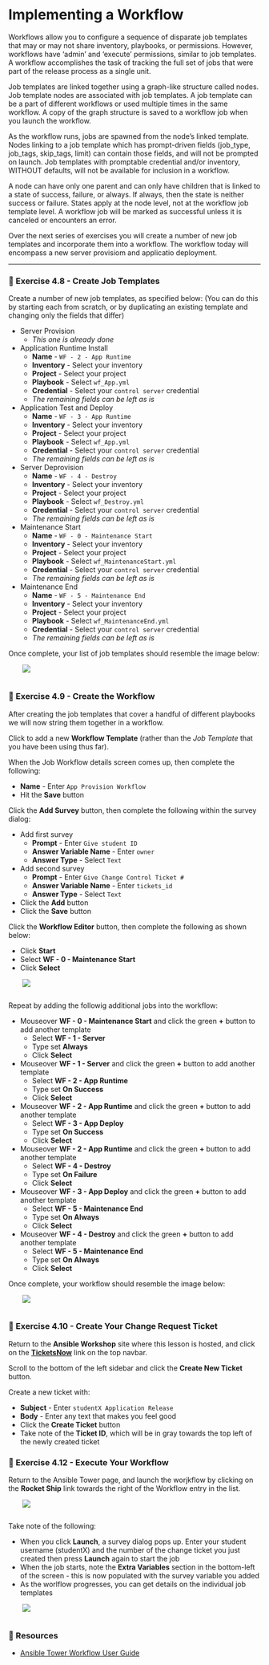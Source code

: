 # Implementing a Workflow

Workflows allow you to configure a sequence of disparate job templates that may or may 
not share inventory, playbooks, or permissions. However, workflows have ‘admin’ and ‘execute’ 
permissions, similar to job templates. A workflow accomplishes the task of tracking the full 
set of jobs that were part of the release process as a single unit.

Job templates are linked together using a graph-like structure called nodes. Job template nodes 
are associated with job templates. A job template can be a part of different workflows or used 
multiple times in the same workflow. A copy of the graph structure is saved to a workflow job 
when you launch the workflow.

As the workflow runs, jobs are spawned from the node’s linked template. Nodes linking to a job 
template which has prompt-driven fields (job_type, job_tags, skip_tags, limit) can contain those 
fields, and will not be prompted on launch. Job templates with promptable credential and/or 
inventory, WITHOUT defaults, will not be available for inclusion in a workflow.

A node can have only one parent and can only have children that is linked to a state of success, 
failure, or always. If always, then the state is neither success or failure. States apply at the 
node level, not at the workflow job template level. A workflow job will be marked as successful 
unless it is canceled or encounters an error.

Over the next series of exercises you will create a number of new job templates and incorporate
them into a workflow.  The workflow today will encompass a new server provisiom and applicatio
deployment.

<hr>


### 💪  Exercise 4.8 - Create Job Templates

Create a number of new job templates, as specified below:
(You can do this by starting each from scratch, or by duplicating an existing template and
changing only the fields that differ)

 - Server Provision
   - *This one is already done*
 - Application Runtime Install
   - **Name** - `WF - 2 - App Runtime`
   - **Inventory** - Select your inventory
   - **Project** - Select your project
   - **Playbook** - Select `wf_App.yml`
   - **Credential** - Select your `control server` credential
   - *The remaining fields can be left as is*
 - Application Test and Deploy
   - **Name** - `WF - 3 - App Runtime`
   - **Inventory** - Select your inventory
   - **Project** - Select your project
   - **Playbook** - Select `wf_App.yml`
   - **Credential** - Select your `control server` credential
   - *The remaining fields can be left as is*
 - Server Deprovision
   - **Name** - `WF - 4 - Destroy`
   - **Inventory** - Select your inventory
   - **Project** - Select your project
   - **Playbook** - Select `wf_Destroy.yml`
   - **Credential** - Select your `control server` credential
   - *The remaining fields can be left as is*
 - Maintenance Start
   - **Name** - `WF - 0 - Maintenance Start`
   - **Inventory** - Select your inventory
   - **Project** - Select your project
   - **Playbook** - Select `wf_MaintenanceStart.yml`
   - **Credential** - Select your `control server` credential
   - *The remaining fields can be left as is*
 - Maintenance End
   - **Name** - `WF - 5 - Maintenance End`
   - **Inventory** - Select your inventory
   - **Project** - Select your project
   - **Playbook** - Select `wf_MaintenanceEnd.yml`
   - **Credential** - Select your `control server` credential
   - *The remaining fields can be left as is*

Once complete, your list of job templates should resemble the image below:

<img src="/images/tower_template_list_workflow_templates.png" style="margin-left:2em; max-width: 80%; margin-bottom:1em;">


### 💪  Exercise 4.9 - Create the Workflow

After creating the job templates that cover a handful of different playbooks we will now
string them together in a workflow.

Click to add a new **Workflow Template** (rather than the *Job Template* that you have been
using thus far).

When the Job Workflow details screen comes up, then complete the following:

 - **Name** - Enter `App Provision Workflow`
 - Hit the **Save** button

Click the **Add Survey** button, then complete the following within the survey dialog:

 - Add first survey
   - **Prompt** - Enter `Give student ID`
   - **Answer Variable Name** - Enter `owner`
   - **Answer Type** - Select `Text`
 - Add second survey
   - **Prompt** - Enter `Give Change Control Ticket #`
   - **Answer Variable Name** - Enter `tickets_id`
   - **Answer Type** - Select `Text`
 - Click the **Add** button
 - Click the **Save** button

Click the **Workflow Editor** button, then complete the following as shown below:

 - Click **Start**
 - Select **WF - 0 - Maintenance Start**
 - Click **Select**

<img src="/images/tower_workflow_start.png" style="margin-left:2em; max-width: 80%; margin-bottom:1em;">

Repeat by adding the followig additional jobs into the workflow:

 - Mouseover **WF - 0 - Maintenance Start** and click the green **+** button to add another template
   - Select **WF - 1 - Server**
   - Type set **Always**
   - Click **Select**
 - Mouseover **WF - 1 - Server** and click the green **+** button to add another template
   - Select **WF - 2 - App Runtime**
   - Type set **On Success**
   - Click **Select**
 - Mouseover **WF - 2 - App Runtime** and click the green **+** button to add another template
   - Select **WF - 3 - App Deploy**
   - Type set **On Success**
   - Click **Select**
 - Mouseover **WF - 2 - App Runtime** and click the green **+** button to add another template
   - Select **WF - 4 - Destroy**
   - Type set **On Failure**
   - Click **Select**
 - Mouseover **WF - 3 - App Deploy** and click the green **+** button to add another template
   - Select **WF - 5 - Maintenance End**
   - Type set **On Always**
   - Click **Select**
 - Mouseover **WF - 4 - Destroy** and click the green **+** button to add another template
   - Select **WF - 5 - Maintenance End**
   - Type set **On Always**
   - Click **Select**

Once complete, your workflow should resemble the image below:

<img src="/images/tower_workflow_editor.png" style="margin-left:2em; max-width: 80%; margin-bottom:1em;">


### 💪  Exercise 4.10 - Create Your Change Request Ticket

Return to the **Ansible Workshop** site where this lesson is hosted, and click on the
**[TicketsNow](/i/tickets)** link on the top navbar.

Scroll to the bottom of the left sidebar and click the **Create New Ticket** button.

Create a new ticket with:

 - **Subject** - Enter `studentX Application Release`
 - **Body** - Enter any text that makes you feel good
 - Click the **Create Ticket** button
 - Take note of the **Ticket ID**, which will be in gray towards the top left of the newly
   created ticket


### 💪  Exercise 4.12 - Execute Your Workflow

Return to the Ansible Tower page, and launch the worjkflow by clicking on the **Rocket Ship**
link towards the right of the Workflow entry in the list.

<img src="/images/tower_workflow_launch.png" style="margin-left:2em; max-width: 80%; margin-bottom:1em;">

Take note of the following:

 - When you click **Launch**, a survey dialog pops up.  Enter your student username (studentX) and
   the number of the change ticket you just created then press **Launch** again to start the job
 - When the job starts, note the **Extra Variables** section in the bottom-left of the screen -
   this is now populated with the survey variable you added
 - As the worlflow progresses, you can get details on the individual job templates

<img src="/images/tower_workflow_launch_progress.png" style="margin-left:2em; max-width: 80%; margin-bottom:1em;">


### 📗 Resources

 - [Ansible Tower Workflow User Guide](https://docs.ansible.com/ansible-tower/latest/html/userguide/workflows.html)

